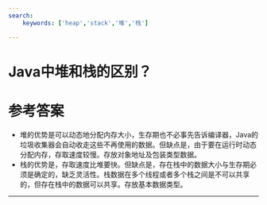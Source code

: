 ```yaml
---
search:
    keywords: ['heap','stack','堆','栈']

---
```



# Java中堆和栈的区别？

# 参考答案
* 堆的优势是可以动态地分配内存大小，生存期也不必事先告诉编译器，Java的垃圾收集器会自动收走这些不再使用的数据。但缺点是，由于要在运行时动态分配内存，存取速度较慢。存放对象地址及包装类型数据。
* 栈的优势是，存取速度比堆要快。但缺点是，存在栈中的数据大小与生存期必须是确定的，缺乏灵活性。栈数据在多个线程或者多个栈之间是不可以共享的，但存在栈中的数据可以共享。存放基本数据类型。


---